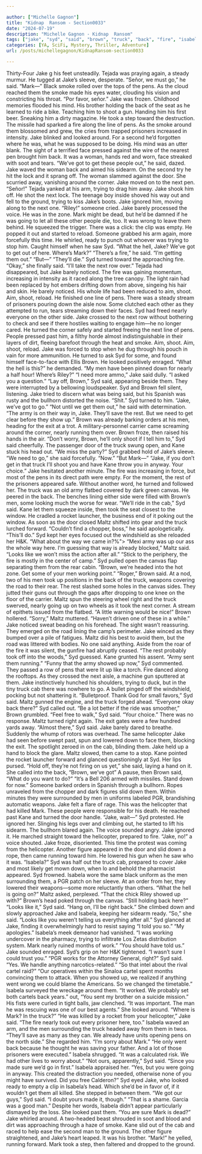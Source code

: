 ```yaml
---

author: ["Michelle Gagnon"]
title: "Kidnap  Ransom - Section0033"
date: "2024-07-19"
description: "Michelle Gagnon - Kidnap  Ransom"
tags: ["jake", "syd", "said", "brown", "truck", "back", "fire", "isabela", "pen", "maltz", "get", "next", "mark", "men", "shoot", "took", "around", "turned", "kane", "one", "nearly", "smoke", "prisoner", "looked", "got"]
categories: [YA, SciFi, Mystery, Thriller, Adventure]
url: /posts/michellegagnon/KidnapRansom-section0033

---
```



Thirty-Four
Jake g his feet unsteadily. Tejada was praying again, a steady murmur. He tugged at Jake’s sleeve, desperate. “Señor, we must go,” he said.
“Mark—” Black smoke rolled over the tops of the pens. As the cloud reached them the smoke made his eyes water, clouding his vision and constricting his throat.
“Por favor, señor.”
Jake was frozen. Childhood memories flooded his mind. His brother holding the back of the seat as he learned to ride a bike. Teaching him to shoot a gun. Handing him his first beer. Sneaking him a dirty magazine. He took a step toward the destruction.
The missile had sparked a fire along the line of pens. As the smoke around them blossomed and grew, the cries from trapped prisoners increased in intensity. Jake blinked and looked around. For a second he’d forgotten where he was, what he was supposed to be doing. His mind was an utter blank.
The sight of a terrified face pressed against the wire of the nearest pen brought him back. It was a woman, hands red and worn, face streaked with soot and tears.
“We’ve got to get these people out,” he said, dazed.
Jake waved the woman back and aimed his sidearm. On the second try he hit the lock and it sprang off. The woman slammed against the door. She scurried away, vanishing around the corner.
Jake moved on to the next pen.
“Señor!” Tejada yanked at his arm, trying to drag him away. Jake shook him off. He shot the next lock. The teenage boy inside shoved his way out and fell to the ground, trying to kiss Jake’s boots. Jake ignored him, moving along to the next one.
“Riley!” someone cried. Jake barely processed the voice. He was in the zone. Mark might be dead, but he’d be damned if he was going to let all these other people die, too. It was wrong to leave them behind. He squeezed the trigger. There was a click: the clip was empty. He popped it out and started to reload. Someone grabbed his arm again, more forcefully this time. He whirled, ready to punch out whoever was trying to stop him. Caught himself when he saw Syd.
“What the hell, Jake? We’ve got to get out of here. Where’s Mark?”
“There’s a fire,” he said. “I’m getting them out.”
“But—”
“They’ll die.”
Syd turned toward the approaching fire. “Okay,” she finally said. “I’ll take the next row over.”
Tejada had disappeared, but Jake barely noticed. The fire was gaining momentum, increasing in intensity as it raced along the tree canopy. The light rain had been replaced by hot embers drifting down from above, singeing his hair and skin. He barely noticed. His whole life had been reduced to aim, shoot. Aim, shoot, reload.
He finished one line of pens. There was a steady stream of prisoners pouring down the aisle now. Some clutched each other as they attempted to run, tears streaming down their faces. Syd had freed nearly everyone on the other side. Jake crossed to the next row without bothering to check and see if there hostiles waiting to engage him—he no longer cared. He turned the corner safely and started freeing the next line of pens. People pressed past him, a filthy horde almost indistinguishable in their layers of dirt, fleeing barefoot through the heat and smoke. Aim, shoot. Aim, shoot, reload.
Jake was forced to stop when he dug through his pouch in vain for more ammunition. He turned to ask Syd for some, and found himself face-to-face with Ellis Brown. He looked positively enraged.
“What the hell is this?” he demanded. “My men have been pinned down for nearly a half hour! Where’s Riley?”
“I need more ammo,” Jake said dully.
“I asked you a question.”
“Lay off, Brown,” Syd said, appearing beside them.
They were interrupted by a bellowing loudspeaker. Syd and Brown fell silent, listening. Jake tried to discern what was being said, but his Spanish was rusty and the bullhorn distorted the noise.
“Shit.” Syd turned to him. “Jake, we’ve got to go.”
“Not until we get them out,” he said with determination.
“The army is on their way in, Jake. They’ll save the rest. But we need to get clear before they show up.”
Brown was already barking orders at his men, heading for the exit at a trot. A military-personnel carrier came screaming around the corner, nearly running them over. Brown froze, then raised his hands in the air.
“Don’t worry, Brown, he’ll only shoot if I tell him to,” Syd said cheerfully.
The passenger door of the truck swung open, and Kane stuck his head out. “We miss the party?”
Syd grabbed hold of Jake’s sleeve. “We need to go,” she said forcefully. “Now.”
“But Mark—”
“Jake, if you don’t get in that truck I’ll shoot you and have Kane throw you in anyway. Your choice.”
Jake hesitated another minute. The fire was increasing in force, but most of the pens in its direct path were empty. For the moment, the rest of the prisoners appeared safe. Without another word, he turned and followed her.
The truck was an old army flatbed covered by dark green canvas. He peered in the back. The benches lining either side were filled with Brown’s men, some looking much the worse for wear.
“We’ll ride in the cab,” Syd said.
Kane let them squeeze inside, then took the seat closest to the window. He cradled a rocket launcher, the business end of it poking out the window. As soon as the door closed Maltz shifted into gear and the truck lurched forward.
“Couldn’t find a chopper, boss,” he said apologetically.
“This’ll do.” Syd kept her eyes focused out the windshield as she reloaded her H&K. “What about the way we came in?%">
“Mexi army was up our ass the whole way here. I’m guessing that way is already blocked,” Maltz said. “Looks like we won’t miss the action after all.”
“Stick to the periphery, the fire is mostly in the center of camp.” Syd pulled open the canvas flap separating them from the rear cabin. “Brown, we’re headed into the hot zone. Get some of your men working point.”
“Roger,” Brown said. At a nod, two of his men took up positions in the back of the truck, weapons covering the road to their rear. The rest slashed some holes in the canvas sides. They jutted their guns out through the gaps after dropping to one knee on the floor of the carrier.
Maltz spun the steering wheel right and the truck swerved, nearly going up on two wheels as it took the next corner. A stream of epithets issued from the flatbed.
“A little warning would be nice!” Brown hollered.
“Sorry,” Maltz muttered. “Haven’t driven one of these in a while.”
Jake noticed sweat beading on his forehead. The sight wasn’t reassuring.
They emerged on the road lining the camp’s perimeter. Jake winced as they bumped over a pile of fatigues. Maltz did his best to avoid them, but the road was littered with bodies. No one said anything. Aside from the roar of the fire it was silent, the gunfire had abruptly ceased.
“The rest probably took off into the woods,” Syd guessed.
Kane grunted his assent. “Army sent them running.”
“Funny that the army showed up now,” Syd commented. They passed a row of pens that were lit up like a torch. Fire danced along the rooftops. As they crossed the next aisle, a machine gun sputtered at them. Jake instinctively hunched his shoulders, trying to duck, but in the tiny truck cab there was nowhere to go. A bullet pinged off the windshield, pocking but not shattering it.
“Bulletproof. Thank God for small favors,” Syd said.
Maltz gunned the engine, and the truck forged ahead.
“Everyone okay back there?” Syd called out.
“Be a lot better if the ride was smoother,” Brown grumbled.
“Feel free to walk,” Syd said. “Your choice.”
There was no response.
Maltz turned right again. The exit gates were a few hundred yards away.
“Almost there,” Syd said. Jake barely dared to breathe.
Suddenly the whump of rotors was overhead. The same helicopter Jake had seen before swept past, spun and lowered down to face them, blocking the exit. The spotlight zeroed in on the cab, blinding them. Jake held up a hand to block the glare. Maltz slowed, then came to a stop.
Kane pointed the rocket launcher forward and glanced questioningly at Syd. Her lips pursed.
“Hold off, they’re not firing on us yet,” she said, laying a hand on it. She called into the back, “Brown, we’ve got”
A pause, then Brown said, “What do you want to do?”
“It’s a Bell 206 armed with missiles. Stand down for now.”
Someone barked orders in Spanish through a bullhorn. Ropes unraveled from the chopper and dark figures slid down them. Within minutes they were surrounded by men in uniforms labeled PGR, brandishing automatic weapons.
Jake felt a flare of rage. This was the helicopter that had killed Mark. These people were responsible for his death. He reached past Kane and turned the door handle.
“Jake, wait—” Syd protested.
He ignored her. Slinging his legs over and climbing out, he started to lift his sidearm. The bullhorn blared again. The voice sounded angry. Jake ignored it. He marched straight toward the helicopter, prepared to fire.
“Jake, no!” a voice shouted.
Jake froze, disoriented. This time the protest was coming from the helicopter. Another figure appeared in the door and slid down a rope, then came running toward him. He lowered his gun when he saw who it was.
“Isabela?”
Syd was half out the truck cab, prepared to cover Jake and most likely get mown down, when lo and behold the pharmacist appeared. Syd frowned. Isabela wore the same black uniform as the men surrounding them, a PGR patch on her sleeve. At an order from her, they lowered their weapons—some more reluctantly than others.
“What the hell is going on?” Maltz asked, perplexed. “That the chick Riley showed up with?”
Brown’s head poked through the canvas. “Still holding back here?”
“Looks like it,” Syd said. “Hang on, I’ll be right back.”
She climbed down and slowly approached Jake and Isabela, keeping her sidearm ready. “So,” she said. “Looks like you weren’t telling us everything after all.” Syd glanced at Jake, finding it overwhelmingly hard to resist saying “I told you so.”
“My apologies.” Isabela’s meek demeanor had vanished. “I was working undercover in the pharmacy, trying to infiltrate Los Zetas distribution system. Mark nearly ruined months of work.”
“You should have told us.” Jake sounded enraged. Syd’s grip on her H&K tightened.
“I wasn’t sure I could trust you.”
“PGR works for the Attorney General, right?” Syd said.
“Yes. We handle anything narcotics-related.”
“So that intel about the rival cartel raid?”
“Our operatives within the Sinaloa cartel spent months convincing them to attack. When you showed up, we realized if anything went wrong we could blame the Americans. So we changed the timetable.” Isabela surveyed the wreckage around them. “It worked. We probably set both cartels back years.”
out, “You sent my brother on a suicide mission.” His fists were curled in tight balls, jaw clenched.
“It was important. The man he was rescuing was one of our best agents.” She looked around. “Where is Mark? In the truck?”
“He was killed by a rocket from your helicopter,” Jake said. “The fire nearly took out every prisoner here, too.”
Isabela waved an arm, and the men surrounding the truck headed away from them in twos. “They’ll save as many as they can. We already have units opening pens on the north side.” She regarded him. “I’m sorry about Mark.”
“He only went back because he thought he was saving your father. And a lot of those prisoners were executed.”
Isabela shrugged. “It was a calculated risk. We had other lives to worry about.”
“Not ours, apparently,” Syd said. “Since you made sure we’d go in first.”
Isabela appraised her. “Yes, but you were going in anyway. This created the distraction you needed, otherwise none of you might have survived. Did you free Calderon?”
Syd eyed Jake, who looked ready to empty a clip in Isabela’s head. Which she’d be in favor of, if it wouldn’t get them all killed. She stepped in between them. “We got our guys,” Syd said. “I doubt yours made it, though.”
“That is a shame. Garcia was a good man.” Despite her words, Isabela didn’t appear particularly dismayed by the loss. She looked past them. “You are sure Mark is dead?”
Jake whirled around. A two-headed beast shrouded in soot and blood and dirt was approaching through a haze of smoke.
Kane slid out of the cab and raced to help ease the second man to the ground. The other figure straightened, and Jake’s heart leaped. It was his brother.
“Mark!” he yelled, running forward.
Mark took a step, then faltered and dropped to the ground.
